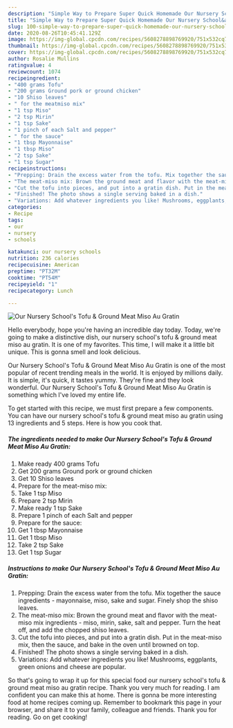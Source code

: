 ```yaml
---
description: "Simple Way to Prepare Super Quick Homemade Our Nursery School&amp;#39;s Tofu &amp;amp; Ground Meat Miso Au Gratin"
title: "Simple Way to Prepare Super Quick Homemade Our Nursery School&amp;#39;s Tofu &amp;amp; Ground Meat Miso Au Gratin"
slug: 100-simple-way-to-prepare-super-quick-homemade-our-nursery-school-and-39-s-tofu-and-amp-ground-meat-miso-au-gratin
date: 2020-08-26T10:45:41.129Z
image: https://img-global.cpcdn.com/recipes/5608278898769920/751x532cq70/our-nursery-schools-tofu-ground-meat-miso-au-gratin-recipe-main-photo.jpg
thumbnail: https://img-global.cpcdn.com/recipes/5608278898769920/751x532cq70/our-nursery-schools-tofu-ground-meat-miso-au-gratin-recipe-main-photo.jpg
cover: https://img-global.cpcdn.com/recipes/5608278898769920/751x532cq70/our-nursery-schools-tofu-ground-meat-miso-au-gratin-recipe-main-photo.jpg
author: Rosalie Mullins
ratingvalue: 4
reviewcount: 1074
recipeingredient:
- "400 grams Tofu"
- "200 grams Ground pork or ground chicken"
- "10 Shiso leaves"
- " for the meatmiso mix"
- "1 tsp Miso"
- "2 tsp Mirin"
- "1 tsp Sake"
- "1 pinch of each Salt and pepper"
- " for the sauce"
- "1 tbsp Mayonnaise"
- "1 tbsp Miso"
- "2 tsp Sake"
- "1 tsp Sugar"
recipeinstructions:
- "Prepping: Drain the excess water from the tofu. Mix together the sauce ingredients - mayonnaise, miso, sake and sugar. Finely shop the shiso leaves."
- "The meat-miso mix: Brown the ground meat and flavor with the meat-miso mix ingredients - miso, mirin, sake, salt and pepper. Turn the heat off, and add the chopped shiso leaves."
- "Cut the tofu into pieces, and put into a gratin dish. Put in the meat-miso mix, then the sauce, and bake in the oven until browned on top."
- "Finished! The photo shows a single serving baked in a dish."
- "Variations: Add whatever ingredients you like! Mushrooms, eggplants, green onions and cheese are popular."
categories:
- Recipe
tags:
- our
- nursery
- schools

katakunci: our nursery schools 
nutrition: 236 calories
recipecuisine: American
preptime: "PT32M"
cooktime: "PT54M"
recipeyield: "1"
recipecategory: Lunch

---
```



![Our Nursery School&#39;s Tofu &amp; Ground Meat Miso Au Gratin](https://img-global.cpcdn.com/recipes/5608278898769920/751x532cq70/our-nursery-schools-tofu-ground-meat-miso-au-gratin-recipe-main-photo.jpg)

Hello everybody, hope you're having an incredible day today. Today, we're going to make a distinctive dish, our nursery school&#39;s tofu &amp; ground meat miso au gratin. It is one of my favorites. This time, I will make it a little bit unique. This is gonna smell and look delicious.



Our Nursery School&#39;s Tofu &amp; Ground Meat Miso Au Gratin is one of the most popular of recent trending meals in the world. It is enjoyed by millions daily. It is simple, it's quick, it tastes yummy. They're fine and they look wonderful. Our Nursery School&#39;s Tofu &amp; Ground Meat Miso Au Gratin is something which I've loved my entire life.


To get started with this recipe, we must first prepare a few components. You can have our nursery school&#39;s tofu &amp; ground meat miso au gratin using 13 ingredients and 5 steps. Here is how you cook that.

<!--inarticleads1-->

##### The ingredients needed to make Our Nursery School&#39;s Tofu &amp; Ground Meat Miso Au Gratin:

1. Make ready 400 grams Tofu
1. Get 200 grams Ground pork or ground chicken
1. Get 10 Shiso leaves
1. Prepare  for the meat-miso mix:
1. Take 1 tsp Miso
1. Prepare 2 tsp Mirin
1. Make ready 1 tsp Sake
1. Prepare 1 pinch of each Salt and pepper
1. Prepare  for the sauce:
1. Get 1 tbsp Mayonnaise
1. Get 1 tbsp Miso
1. Take 2 tsp Sake
1. Get 1 tsp Sugar




<!--inarticleads2-->

##### Instructions to make Our Nursery School&#39;s Tofu &amp; Ground Meat Miso Au Gratin:

1. Prepping: Drain the excess water from the tofu. Mix together the sauce ingredients - mayonnaise, miso, sake and sugar. Finely shop the shiso leaves.
1. The meat-miso mix: Brown the ground meat and flavor with the meat-miso mix ingredients - miso, mirin, sake, salt and pepper. Turn the heat off, and add the chopped shiso leaves.
1. Cut the tofu into pieces, and put into a gratin dish. Put in the meat-miso mix, then the sauce, and bake in the oven until browned on top.
1. Finished! The photo shows a single serving baked in a dish.
1. Variations: Add whatever ingredients you like! Mushrooms, eggplants, green onions and cheese are popular.




So that's going to wrap it up for this special food our nursery school&#39;s tofu &amp; ground meat miso au gratin recipe. Thank you very much for reading. I am confident you can make this at home. There is gonna be more interesting food at home recipes coming up. Remember to bookmark this page in your browser, and share it to your family, colleague and friends. Thank you for reading. Go on get cooking!

